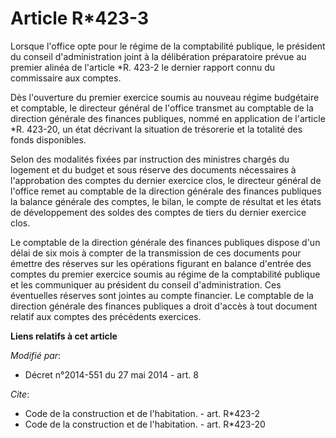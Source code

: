 # Article R*423-3

Lorsque l'office opte pour le régime de la comptabilité publique, le président du conseil d'administration joint à la
délibération préparatoire prévue au premier alinéa de l'article *R. 423-2 le dernier rapport connu du commissaire aux
comptes. 

Dès l'ouverture du premier exercice soumis au nouveau régime budgétaire et comptable, le directeur général de l'office
transmet au   comptable de la direction générale des finances publiques, nommé en application de l'article *R. 423-20, un
état décrivant la situation de trésorerie et la totalité des fonds disponibles. 

Selon des modalités fixées par instruction des ministres chargés du logement et du budget et sous réserve des documents
nécessaires à l'approbation des comptes du dernier exercice clos, le directeur général de l'office remet au   comptable de la
direction générale des finances publiques la balance générale des comptes, le bilan, le compte de résultat et les états de
développement des soldes des comptes de tiers du dernier exercice clos. 

Le   comptable de la direction générale des finances publiques dispose d'un délai de six mois à compter de la transmission de
ces documents pour émettre des réserves sur les opérations figurant en balance d'entrée des comptes du premier exercice
soumis au régime de la comptabilité publique et les communiquer au président du conseil d'administration. Ces éventuelles
réserves sont jointes au compte financier. Le   comptable de la direction générale des finances publiques a droit d'accès à
tout document relatif aux comptes des précédents exercices.

**Liens relatifs à cet article**

_Modifié par_:

  - Décret n°2014-551 du 27 mai 2014 - art. 8

_Cite_:

  - Code de la construction et de l'habitation. - art. R*423-2
  - Code de la construction et de l'habitation. - art. R*423-20
